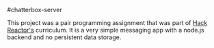 #chatterbox-server

This project was a pair programming assignment that was part of [Hack Reactor's](http://hackreactor.com) curriculum.  It is a very simple messaging app with a node.js backend and no persistent data storage.

